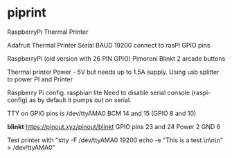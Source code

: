 # piprint
RaspberryPi Thermal Printer

Adafruit Thermal Printer
Serial BAUD 19200
connect to rasPI GPIO pins 

RaspberryPi (old version with 26 PIN GPIO)
Pimoroni Blinkt
2 arcade buttons


Thermal printer
Power - 5V but needs up to 1.5A supply. Using usb splitter to power PI and Printer

Raspberry Pi config. 
raspbian lite
Need to disable serial console (raspi-config) as by default it pumps out on serial. 

TTY on GPIO pins is /dev/ttyAMA0
BCM 14 and 15 (GPIO 8 and 10)

**blinkt**
https://pinout.xyz/pinout/blinkt
GPIO pins
23 and 24
Power 2
GND 6


Test printer with 
"stty -F /dev/ttyAMA0 19200
echo -e "This is a test.\\n\\n\\n" > /dev/ttyAMA0"



